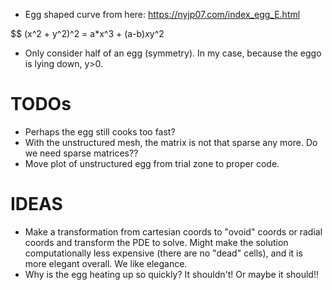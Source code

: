 - Egg shaped curve from here: https://nyjp07.com/index_egg_E.html

$$
(x^2 + y^2)^2 = a*x^3 + (a-b)*x*y^2

- Only consider half of an egg (symmetry). In my case, because the eggo is lying down, y>0.

# TODOs
- Perhaps the egg still cooks too fast?
- With the unstructured mesh, the matrix is not that sparse any more. Do we need sparse matrices??
- Move plot of unstructured egg from trial zone to proper code.
# IDEAS
- Make a transformation from cartesian coords to "ovoid" coords or radial coords and transform the PDE to solve. Might make the solution computationally less expensive (there are no "dead" cells), and it is more elegant overall. We like elegance.
- Why is the egg heating up so quickly? It shouldn't! Or maybe it should!!
